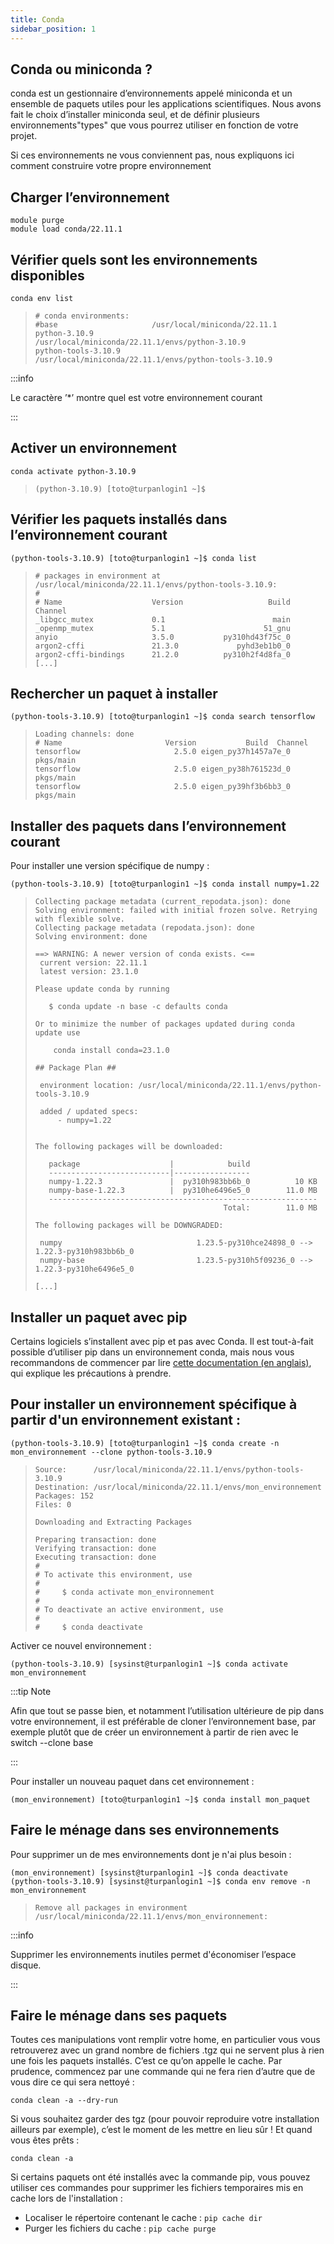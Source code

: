 ```yaml
---
title: Conda
sidebar_position: 1
---
```


## Conda ou miniconda ?

conda est un gestionnaire d’environnements appelé miniconda et un ensemble de paquets utiles pour les applications scientifiques. Nous avons fait le choix d’installer miniconda seul, et de définir plusieurs environnements"types" que vous pourrez utiliser en fonction de votre projet.

Si ces environnements ne vous conviennent pas, nous expliquons ici comment construire votre propre environnement

## Charger l’environnement

```shell
module purge
module load conda/22.11.1
```

## Vérifier quels sont les environnements disponibles

```shell
conda env list
```

>```
># conda environments:  
>#base                     /usr/local/miniconda/22.11.1
>python-3.10.9            /usr/local/miniconda/22.11.1/envs/python-3.10.9
>python-tools-3.10.9      /usr/local/miniconda/22.11.1/envs/python-tools-3.10.9
>```

:::info

Le caractère ’*’ montre quel est votre environnement courant

:::

## Activer un environnement

```shell
conda activate python-3.10.9
```

>```
>(python-3.10.9) [toto@turpanlogin1 ~]$
>```

## Vérifier les paquets installés dans l’environnement courant

```shell
(python-tools-3.10.9) [toto@turpanlogin1 ~]$ conda list
```

>```
># packages in environment at /usr/local/miniconda/22.11.1/envs/python-tools-3.10.9:
># 
># Name                    Version                   Build  Channel
>_libgcc_mutex             0.1                        main
>_openmp_mutex             5.1                      51_gnu
>anyio                     3.5.0           py310hd43f75c_0
>argon2-cffi               21.3.0             pyhd3eb1b0_0
>argon2-cffi-bindings      21.2.0          py310h2f4d8fa_0     
>[...]
>```

## Rechercher un paquet à installer

```shell
(python-tools-3.10.9) [toto@turpanlogin1 ~]$ conda search tensorflow
```

>```
>Loading channels: done
># Name                       Version           Build  Channel             
>tensorflow                     2.5.0 eigen_py37h1457a7e_0  pkgs/main           
>tensorflow                     2.5.0 eigen_py38h761523d_0  pkgs/main           
>tensorflow                     2.5.0 eigen_py39hf3b6bb3_0  pkgs/main
>```

## Installer des paquets dans l’environnement courant

Pour installer une version spécifique de numpy :

```shell
(python-tools-3.10.9) [toto@turpanlogin1 ~]$ conda install numpy=1.22
```

>```
>Collecting package metadata (current_repodata.json): done
>Solving environment: failed with initial frozen solve. Retrying with flexible solve.
>Collecting package metadata (repodata.json): done
>Solving environment: done
>
>==> WARNING: A newer version of conda exists. <==
>  current version: 22.11.1
>  latest version: 23.1.0
>
>Please update conda by running
>
>    $ conda update -n base -c defaults conda
>
>Or to minimize the number of packages updated during conda update use
>
>     conda install conda=23.1.0
>
>## Package Plan ##
>
>  environment location: /usr/local/miniconda/22.11.1/envs/python-tools-3.10.9
>
>  added / updated specs:
>      - numpy=1.22
>
>
>The following packages will be downloaded:
>
>    package                    |            build
>    ---------------------------|-----------------
>    numpy-1.22.3               |  py310h983bb6b_0          10 KB
>    numpy-base-1.22.3          |  py310he6496e5_0        11.0 MB
>    ------------------------------------------------------------
>                                           Total:        11.0 MB
>
>The following packages will be DOWNGRADED:
>
>  numpy                              1.23.5-py310hce24898_0 --> 1.22.3-py310h983bb6b_0 
>  numpy-base                         1.23.5-py310h5f09236_0 --> 1.22.3-py310he6496e5_0
>
>[...]
>```

## Installer un paquet avec pip

Certains logiciels s’installent avec pip et pas avec Conda. Il est tout-à-fait possible d’utiliser pip dans un environnement conda, mais nous vous recommandons de commencer par lire [cette documentation (en anglais)](https://docs.conda.io/projects/conda/en/latest/user-guide/tasks/manage-environments.html#using-pip-in-an-environment), qui explique les précautions à prendre.

## Pour installer un environnement spécifique à partir d'un environnement existant :

```shell
(python-tools-3.10.9) [toto@turpanlogin1 ~]$ conda create -n mon_environnement --clone python-tools-3.10.9
```

>```
>Source:      /usr/local/miniconda/22.11.1/envs/python-tools-3.10.9
>Destination: /usr/local/miniconda/22.11.1/envs/mon_environnement
>Packages: 152
>Files: 0
>
>Downloading and Extracting Packages
>
>Preparing transaction: done
>Verifying transaction: done
>Executing transaction: done
>#
># To activate this environment, use
>#
>#     $ conda activate mon_environnement
>#
># To deactivate an active environment, use
>#
>#     $ conda deactivate
>```

Activer ce nouvel environnement :

```shell
(python-tools-3.10.9) [sysinst@turpanlogin1 ~]$ conda activate mon_environnement
```

:::tip Note

Afin que tout se passe bien, et notamment l’utilisation ultérieure de pip dans votre environnement, il est préférable de cloner l’environnement base, par exemple plutôt que de créer un environnement à partir de rien avec le switch --clone base

:::

Pour installer un nouveau paquet dans cet environnement :

```shell
(mon_environnement) [toto@turpanlogin1 ~]$ conda install mon_paquet
```

## Faire le ménage dans ses environnements

Pour supprimer un de mes environnements dont je n'ai plus besoin :

```shell
(mon_environnement) [sysinst@turpanlogin1 ~]$ conda deactivate
(python-tools-3.10.9) [sysinst@turpanlogin1 ~]$ conda env remove -n mon_environnement
```

>```
>Remove all packages in environment /usr/local/miniconda/22.11.1/envs/mon_environnement:
>```

:::info

Supprimer les environnements inutiles permet d'économiser l’espace disque.

:::

## Faire le ménage dans ses paquets

Toutes ces manipulations vont remplir votre home, en particulier vous vous retrouverez avec un grand nombre de fichiers .tgz qui ne servent plus à rien une fois les paquets installés. C’est ce qu’on appelle le cache. Par prudence, commencez par une commande qui ne fera rien d’autre que de vous dire ce qui sera nettoyé :

```shell
conda clean -a --dry-run
```

Si vous souhaitez garder des tgz (pour pouvoir reproduire votre installation ailleurs par exemple), c’est le moment de les mettre en lieu sûr ! Et quand vous êtes prêts :

```shell
conda clean -a
```

Si certains paquets ont été installés avec la commande pip, vous pouvez utiliser ces commandes pour supprimer les fichiers temporaires mis en cache lors de l'installation :

* Localiser le répertoire contenant le cache : `pip cache dir`
* Purger les fichiers du cache : `pip cache purge`